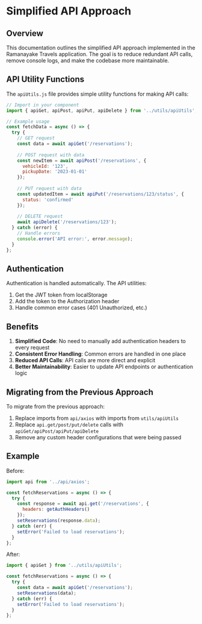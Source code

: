 # Simplified API Approach

## Overview
This documentation outlines the simplified API approach implemented in the Ramanayake Travels application. The goal is to reduce redundant API calls, remove console logs, and make the codebase more maintainable.

## API Utility Functions

The `apiUtils.js` file provides simple utility functions for making API calls:

```javascript
// Import in your component
import { apiGet, apiPost, apiPut, apiDelete } from '../utils/apiUtils';

// Example usage
const fetchData = async () => {
  try {
    // GET request
    const data = await apiGet('/reservations');
    
    // POST request with data
    const newItem = await apiPost('/reservations', { 
      vehicleId: '123', 
      pickupDate: '2023-01-01' 
    });
    
    // PUT request with data
    const updatedItem = await apiPut('/reservations/123/status', { 
      status: 'confirmed' 
    });
    
    // DELETE request
    await apiDelete('/reservations/123');
  } catch (error) {
    // Handle errors
    console.error('API error:', error.message);
  }
};
```

## Authentication

Authentication is handled automatically. The API utilities:

1. Get the JWT token from localStorage
2. Add the token to the Authorization header
3. Handle common error cases (401 Unauthorized, etc.)

## Benefits

1. **Simplified Code**: No need to manually add authentication headers to every request
2. **Consistent Error Handling**: Common errors are handled in one place
3. **Reduced API Calls**: API calls are more direct and explicit
4. **Better Maintainability**: Easier to update API endpoints or authentication logic

## Migrating from the Previous Approach

To migrate from the previous approach:

1. Replace imports from `api/axios` with imports from `utils/apiUtils`
2. Replace `api.get/post/put/delete` calls with `apiGet/apiPost/apiPut/apiDelete`
3. Remove any custom header configurations that were being passed

## Example

Before:
```javascript
import api from '../api/axios';

const fetchReservations = async () => {
  try {
    const response = await api.get('/reservations', {
      headers: getAuthHeaders()
    });
    setReservations(response.data);
  } catch (err) {
    setError('Failed to load reservations');
  }
};
```

After:
```javascript
import { apiGet } from '../utils/apiUtils';

const fetchReservations = async () => {
  try {
    const data = await apiGet('/reservations');
    setReservations(data);
  } catch (err) {
    setError('Failed to load reservations');
  }
};
```
